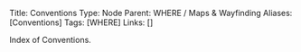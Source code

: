 Title: Conventions
Type: Node
Parent: WHERE / Maps & Wayfinding
Aliases: [Conventions]
Tags: [WHERE]
Links: []

Index of Conventions.
